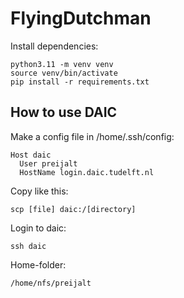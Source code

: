 # FlyingDutchman

Install dependencies: 
```
python3.11 -m venv venv 
source venv/bin/activate 
pip install -r requirements.txt 
```

## How to use DAIC
Make a config file in /home/.ssh/config: 
```
Host daic 
  User preijalt 
  HostName login.daic.tudelft.nl 
```

Copy like this: 
```
scp [file] daic:/[directory]
```

Login to daic: 
```
ssh daic
```

Home-folder: 
```
/home/nfs/preijalt
```


